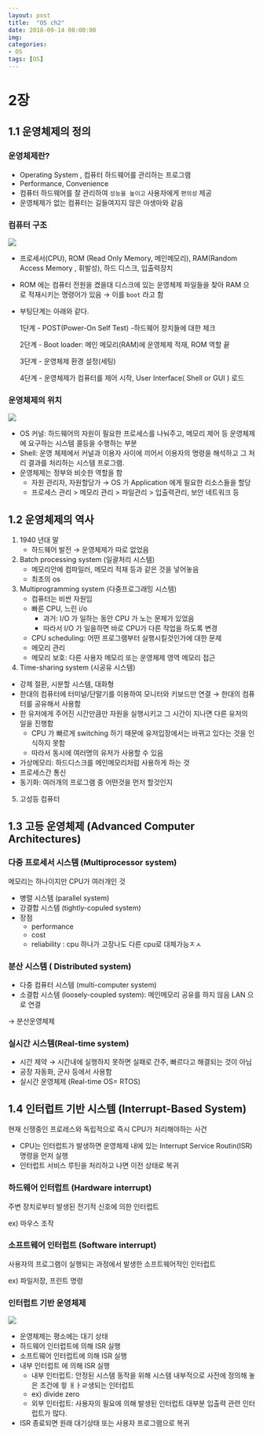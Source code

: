 ```yaml
---
layout: post
title:  "OS ch2"
date: 2018-09-14 00:00:00
img:
categories:
- OS
tags: [OS]
---
```


# 2장 
## 1.1 운영체제의 정의

### 운영체제란?
- Operating System , 컴퓨터 하드웨어를 관리하는 프로그램
- Performance, Convenience
- 컴퓨터 하드웨어를 잘 관리하여 `성능을 높이고` 사용자에게 `편의성` 제공
- 운영체제가 없는 컴퓨터는 길들여지지 않은 야생마와 같음

### 컴퓨터 구조

![](computerArchitecture.png)

- 프로세서(CPU), ROM (Read Only Memory, 메인메모리), RAM(Random Access Memory , 휘발성), 하드 디스크, 입출력장치
- ROM 에는 컴퓨터 전원을 켰을대 디스크에 있는 운영체제 파일들을 찾아  RAM 으로 적재시키는 명령어가 있음 → 이를 `boot` 라고 함
- 부팅단계는 아래와 같다.

    1단계 - POST(Power-On Self Test) -하드웨어 장치들에 대한 체크

    2단계 - Boot loader:  메인 메모리(RAM)에 운영체제 적재, ROM 역할 끝

    3단계 - 운영체제 환경 설정(세팅)

    4단계 - 운영체제가 컴퓨터를 제어 시작, User Interface( Shell or GUI ) 로드

### 운영체제의 위치

![](OSKernel.png)

- OS 커널: 하드웨어의 자원이 필요한 프로세스를 나눠주고, 메모리 제어 등 운영체제에 요구하는 시스템 콜등을 수행하는 부분
- Shell: 운영 체제에서 커널과 이용자 사이에 끼어서 이용자의 명령을 해석하고 그 처리 결과를 처리하는 시스템 프로그램.
- 운영체제는 정부와 비슷한 역할을 함
    - 자원 관리자, 자원할당가 → OS 가 Application 에게 필요한 리소스들을 할당
    - 프로세스 관리 > 메모리 관리 > 파일관리 > 입출력관리, 보안 네트워크 등

## 1.2 운영체제의 역사

1. 1940 년대 말 
    - 하드웨어 발전 → 운영체제가 따로 없었음
2. Batch processing system (일괄처리 시스템)
    - 메모리안에 컴파일러, 메모리 적재 등과 같은 것을 넣어놓음
    - 최초의 os
3. Multiprogramming system (다중프로그래밍 시스템)
    - 컴퓨터는 비싼 자원임
    - 빠른 CPU, 느린 i/o
        - 과거: I/O 가 일하는 동안 CPU 가 노는 문제가 있었음
        - 따라서 I/O 가 일을하면 바로 CPU가 다른 작업을 하도록 변경
    - CPU scheduling: 어떤 프로그램부터 실행시킬것인가에 대한 문제
    - 메모리 관리
    - 메모리 보호: 다른 사용자 메모리 또는 운영체제 영역 메모리 접근
4. Time-sharing system (시공유 시스템)
- 강제 절환, 시분할 시스템, 대화형
- 한대의 컴퓨터에 터미널/단말기를 이용하여 모니터와 키보드만 연결 → 한대의 컴퓨터를 공유해서 사용함
- 한 유저에게 주어진 시간만큼만 자원을 실행시키고 그 시간이 지나면 다른 유저의 일을 진행함
    - CPU 가 빠르게 switching 하기 때문에 유저입장에서는 바뀌고 있다는 것을 인식하지 못함
    - 따라서 동시에 여러명의 유저가 사용할 수 있음
- 가상메모리: 하드디스크를 메인메모리처럼 사용하게 하는 것
- 프로세스간 통신
- 동기화: 여러개의 프로그램 중 어떤것을 먼저 할것인지

5. 고성등 컴퓨터 

## 1.3 고등 운영체제 (Advanced Computer Architectures)

### 다중 프로세서 시스템 (Multiprocessor system)

메모리는 하나이지만 CPU가 여러개인 것

- 병렬 시스템 (parallel system)
- 강결합 시스템 (tightly-copuled system)
- 장점
    - performance
    - cost
    - reliability : cpu 하나가 고장나도 다른 cpu로 대체가능ㅈㅅ

### 분산 시스템 ( Distributed system)

- 다중 컴퓨터 시스템 (multi-computer system)
- 소결합 시스템 (loosely-coupled system): 메인메모리 공유를 하지 않음 LAN 으로 연결

→ 분산운영체제

### 실시간 시스템(Real-time system)

- 시간 제약 → 시간내에 실행하지 못하면 실패로 간주, 빠르다고 해결되는 것이 아님
- 공장 자동화, 군사 등에서 사용함
- 실시간 운영체제 (Real-time OS= RTOS)

## 1.4 인터럽트 기반 시스템 (Interrupt-Based System)

현재 신쟁중인 프로레스와 독립적으로 즉시 CPU가 처리해야하는 사건

- CPU는 인터럽트가 발생하면 운영체제 내에 있는 Interrupt Service Routin(ISR) 명령을 먼저 실행
- 인터럽트 서비스 루틴을 처리하고 나면 이전 상태로 복귀

### 하드웨어 인터럽트 (Hardware interrupt)

 주변 장치로부터 발생된 전기적 신호에 의한 인터럽트

 ex) 마우스 조작

### 소프트웨어 인터럽트 (Software interrupt)

사용자의 프로그램이 실행되는 과정에서 발생한 소프트웨어적인 인터럽트

ex) 파일저장, 프린트 명령

### 인터럽트 기반 운영체제

![](Interrupt.png)

- 운영체제는 평소에는 대기 상태
- 하드웨어 인터럽트에 의해 ISR 실행
- 소프트웨어 인터럽트에 의해 ISR 실행
- 내부 인터럽트 에 의해 ISR 실행
    - 내부 인터럽트: 안정된 시스템 동작을 위해 시스템 내부적으로 사전에 정의해 놓은 조건에 읳 ㅐㅏㄹ생되는 인터럽트
    - ex) divide zero
    - 외부 인터럽트: 사용자의 필요에 의해 발생된 인터럽트 대부분 입출력 관련 인터럽트가 많다.
- ISR 종료되면 원래 대기상태 또는 사용자 프로그램으로 복귀
